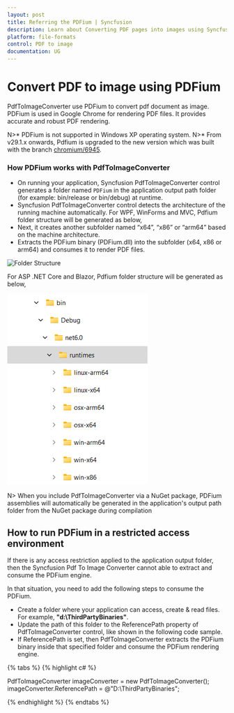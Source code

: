 ```yaml
---
layout: post
title: Referring the PDFium | Syncfusion
description: Learn about Converting PDF pages into images using Syncfusion PdfToImageConverter with the help of PDFium.
platform: file-formats
control: PDF to image
documentation: UG
---
```


# Convert PDF to image using PDFium

PdfToImageConverter use PDFium to convert pdf document as image. PDFium is used in Google Chrome for rendering PDF files. It provides accurate and robust PDF rendering. 

N>* PDFium is not supported in Windows XP operating system.
N>* From v29.1.x onwards, Pdfium is upgraded to the new version which was built with the branch [chromium/6945](https://pdfium.googlesource.com/pdfium/+/refs/heads/chromium/6945).

### How PDFium works with PdfToImageConverter

* On running your application, Syncfusion PdfToImageConverter control generates a folder named `PDFium` in the application output path folder (for example: bin/release or bin/debug) at runtime. 
* Syncfusion PdfToImageConverter control detects the architecture of the running machine automatically.
For WPF, WinForms and MVC, Pdfium folder structure will be generated as below,
* Next, it creates another subfolder named “x64”, “x86” or “arm64” based on the machine architecture.
* Extracts the PDFium binary (PDFium.dll) into the subfolder (x64, x86 or arm64) and consumes it to render PDF files.

![Folder Structure](PDFium_images/folder-structure.png)

For ASP .NET Core and Blazor, Pdfium folder structure will be generated as below,

![Folder Structure](PDFium_images/folder-structure-cross-platform.png)

N> When you include PdfToImageConverter via a NuGet package, PDFium assemblies will automatically be generated in the application's output path folder from the NuGet package during compilation

## How to run PDFium in a restricted access environment

If there is any access restriction applied to the application output folder, then the Syncfusion Pdf To Image Converter cannot able to extract and consume the PDFium engine.

In that situation, you need to add the following steps to consume the PDFium.

* Create a folder where your application can access, create & read files. For example, <b>"d:\ThirdPartyBinaries\"</b>.
* Update the path of this folder to the ReferencePath property of PdfToImageConverter control, like shown in the following code sample.
* If ReferencePath is set, then PdfToImageConverter extracts the PDFium binary inside that specified folder and consume the PDFium rendering engine.

{% tabs %}
{% highlight c# %}

PdfToImageConverter imageConverter = new PdfToImageConverter();
imageConverter.ReferencePath = @"D:\ThirdPartyBinaries\";

{% endhighlight %}
{% endtabs %}